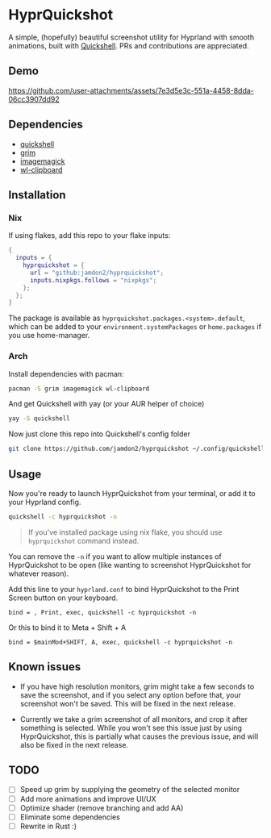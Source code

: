 # HyprQuickshot

A simple, (hopefully) beautiful screenshot utility for Hyprland with smooth animations, built with [Quickshell](https://quickshell.org). PRs and contributions are appreciated.

## Demo

https://github.com/user-attachments/assets/7e3d5e3c-551a-4458-8dda-06cc3907dd92

## Dependencies

- [quickshell](https://git.outfoxxed.me/quickshell/quickshell)
- [grim](https://sr.ht/~emersion/grim/)
- [imagemagick](https://github.com/ImageMagick/ImageMagick)
- [wl-clipboard](https://github.com/bugaevc/wl-clipboard)

## Installation

### Nix

If using flakes, add this repo to your flake inputs:

```nix
{
  inputs = {
    hyprquickshot = {
      url = "github:jamdon2/hyprquickshot";
      inputs.nixpkgs.follows = "nixpkgs";
    };
  };
}
```

The package is available as `hyprquickshot.packages.<system>.default`, which can be added to your `environment.systemPackages` or `home.packages` if you use home-manager.

### Arch

Install dependencies with pacman:

```bash
pacman -S grim imagemagick wl-clipboard
```

And get Quickshell with yay (or your AUR helper of choice)

```bash
yay -S quickshell
```

Now just clone this repo into Quickshell's config folder

```bash
git clone https://github.com/jamdon2/hyprquickshot ~/.config/quickshell/hyprquickshot
```

## Usage

Now you're ready to launch HyprQuickshot from your terminal, or add it to your Hyprland config.

```bash
quickshell -c hyprquickshot -n
```

> If you've installed package using nix flake, you should use `hyprquickshot` command instead.

You can remove the `-n` if you want to allow multiple instances of HyprQuickshot to be open (like wanting to screenshot HyprQuickshot for whatever reason).

Add this line to your `hyprland.conf` to bind HyprQuickshot to the Print Screen button on your keyboard.

```hypr
bind = , Print, exec, quickshell -c hyprquickshot -n
```

Or this to bind it to Meta + Shift + A

```hypr
bind = $mainMod+SHIFT, A, exec, quickshell -c hyprquickshot -n
```

## Known issues

- If you have high resolution monitors, grim might take a few seconds to save the screenshot, and if you select any option before that, your screenshot won't be saved. This will be fixed in the next release.

- Currently we take a grim screenshot of all monitors, and crop it after something is selected. While you won't see this issue just by using HyprQuickshot, this is partially what causes the previous issue, and will also be fixed in the next release.

## TODO

- [ ] Speed up grim by supplying the geometry of the selected monitor
- [ ] Add more animations and improve UI/UX
- [ ] Optimize shader (remove branching and add AA)
- [ ] Eliminate some dependencies
- [ ] Rewrite in Rust :)
